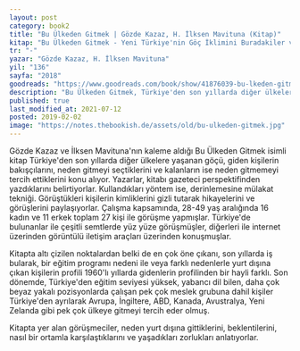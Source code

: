 ```yaml
---
layout: post  
category: book2  
title: "Bu Ülkeden Gitmek | Gözde Kazaz, H. İlksen Mavituna (Kitap)" 
kitap: "Bu Ülkeden Gitmek - Yeni Türkiye'nin Göç İklimini Buradakiler ve Oradakiler Anlatıyor"  
tr: "-"  
yazar: "Gözde Kazaz, H. İlksen Mavituna"  
yil: "136"  
sayfa: "2018"  
goodreads: "https://www.goodreads.com/book/show/41876039-bu-lkeden-gitmek"
description: "Bu Ülkeden Gitmek, Türkiye'den son yıllarda diğer ülkelere yaşanan göçü konu alıyor."
published: true
last_modified_at: 2021-07-12
posted: 2019-02-02
image: "https://notes.thebookish.de/assets/old/bu-ulkeden-gitmek.jpg"
---
```


Gözde Kazaz ve İlksen Mavituna'nın kaleme aldığı Bu Ülkeden Gitmek isimli kitap Türkiye'den son yıllarda diğer ülkelere yaşanan göçü, giden kişilerin bakışçılarını, neden gitmeyi seçtiklerini ve kalanların ise neden gitmemeyi tercih ettiklerini konu alıyor. Yazarlar, kitabı gazeteci perspektifinden yazdıklarını belirtiyorlar. Kullandıkları yöntem ise, derinlemesine mülakat tekniği. Görüştükleri kişilerin kimliklerini gizli tutarak hikayelerini ve görüşlerini paylaşıyorlar. Çalışma kapsamında, 28-49 yaş aralığında 16 kadın ve 11 erkek toplam 27 kişi ile görüşme yapmışlar. Türkiye'de bulunanlar ile çeşitli semtlerde yüz yüze görüşmüşler, diğerleri ile internet üzerinden görüntülü iletişim araçları üzerinden konuşmuşlar.  
  
Kitapta altı çizilen noktalardan belki de en çok öne çıkanı, son yıllarda iş bularak, bir eğitim programı nedeni ile veya farklı nedenlerle yurt dışına çıkan kişilerin profili 1960'lı yıllarda gidenlerin profilinden bir hayli farklı. Son dönemde, Türkiye'den eğitim seviyesi yüksek, yabancı dil bilen, daha çok beyaz yakalı pozisyonlarda çalışan pek çok meslek grubuna dahil kişiler Türkiye'den ayrılarak Avrupa, İngiltere, ABD, Kanada, Avustralya, Yeni Zelanda gibi pek çok ülkeye gitmeyi tercih eder olmuş.  
  
Kitapta yer alan görüşmeciler, neden yurt dışına gittiklerini, beklentilerini, nasıl bir ortamla karşılaştıklarını ve yaşadıkları zorlukları anlatıyorlar.  
  